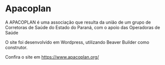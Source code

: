 # Apacoplan

A APACOPLAN é uma associação que resulta da união de um grupo de Corretoras de Saúde do Estado do Paraná, com o apoio das Operadoras de Saúde

O site foi desenvolvido em Wordpress, utilizando Beaver Builder como construtor.

Confira o site em https://www.apacoplan.org/

